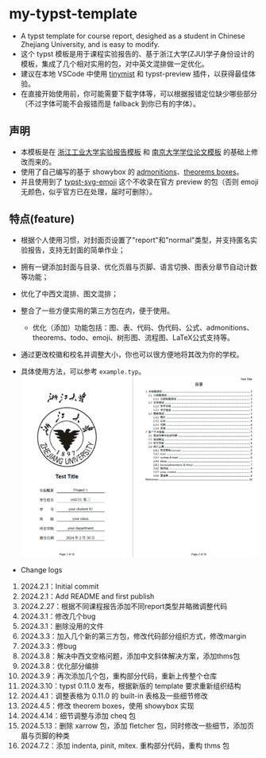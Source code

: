 # my-typst-template
- A typst template for course report, desighed as a student in Chinese Zhejiang University, and is easy to modify.
- 这个 typst 模板是用于课程实验报告的、基于浙江大学(ZJU)学子身份设计的模板，集成了几个相对实用的包，对中英文混排做一定优化。
- 建议在本地 VSCode 中使用 [tinymist](https://github.com/Myriad-Dreamin/tinymist.git) 和 typst-preview 插件，以获得最佳体验。
- 在直接开始使用前，你可能需要下载字体等，可以根据报错定位缺少哪些部分（不过字体可能不会报错而是 fallback 到你已有的字体）。

## 声明
- 本模板是在 [浙江工业大学实验报告模板](https://github.com/zjutjh/zjut-report-typst) 和 [南京大学学位论文模板](https://github.com/nju-lug/nju-thesis-typst) 的基础上修改而来的。
- 使用了自己编写的基于 showybox 的 [admonitions](https://github.com/crd2333/typst-admonition)、[theorems boxes](https://github.com/crd2333/typst-theorem-box)。
- 并且使用到了 [typst-svg-emoji](https://github.com/polazarus/typst-svg-emoji) 这个不收录在官方 preview 的包（否则 emoji 无颜色，似乎官方已在处理，届时可删除）。

## 特点(feature)
- 根据个人使用习惯，对封面页设置了"report"和"normal"类型，并支持匿名实验报告，支持无封面的简单作业；
- 拥有一键添加封面与目录、优化页眉与页脚、语言切换、图表分章节自动计数等功能；
- 优化了中西文混排、图文混排；
- 整合了一些方便实用的第三方包在内，便于使用。
  - 优化（添加）功能包括：图、表、代码、伪代码、公式、admonitions、theorems、todo、emoji、树形图、流程图、LaTeX公式支持等。
- 通过更改校徽和校名并调整大小，你也可以很方便地将其改为你的学校。
- 具体使用方法，可以参考 `example.typ`。
    ![](example/example.png)

- Change logs
1. 2024.2.1：Initial commit
2. 2024.2.1：Add README and first publish
3. 2024.2.27：根据不同课程报告添加不同report类型并略微调整代码
4. 2024.3.1：修改几个bug
5. 2024.3.1：删除没用的文件
6. 2024.3.3：加入几个新的第三方包，修改代码部分组织方式，修改margin
7. 2024.3.3：修bug
8. 2024.3.8：解决中西文空格问题，添加中文斜体解决方案，添加thms包
9. 2024.3.8：优化部分编排
10. 2024.3.9：再次添加几个包，重构部分代码，重新上传整个仓库
11. 2024.3.10：typst 0.11.0 发布，根据新版的 template 要求重新组织结构
12. 2024.4.1：调整表格为 0.11.0 的 built-in 表格及一些细节修改
13. 2024.4.5：修改 theorem boxes，使用 showybox 实现
14. 2024.4.14：细节调整与添加 cheq 包
15. 2024.5.13：删除 xarrow 包，添加 fletcher 包，同时修改一些细节，添加页眉与页脚的种类
16. 2024.7.2：添加 indenta, pinit, mitex. 重构部分代码，重构 thms 包